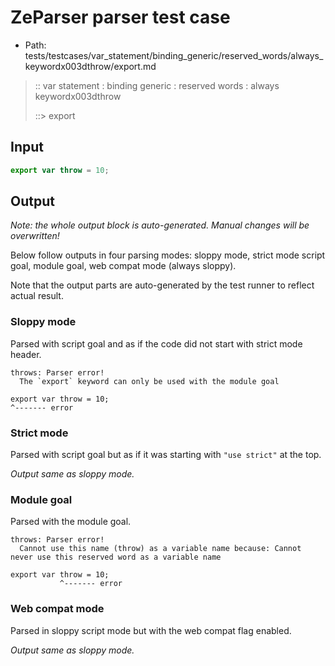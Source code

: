 # ZeParser parser test case

- Path: tests/testcases/var_statement/binding_generic/reserved_words/always_keywordx003dthrow/export.md

> :: var statement : binding generic : reserved words : always keywordx003dthrow
>
> ::> export

## Input

`````js
export var throw = 10;
`````

## Output

_Note: the whole output block is auto-generated. Manual changes will be overwritten!_

Below follow outputs in four parsing modes: sloppy mode, strict mode script goal, module goal, web compat mode (always sloppy).

Note that the output parts are auto-generated by the test runner to reflect actual result.

### Sloppy mode

Parsed with script goal and as if the code did not start with strict mode header.

`````
throws: Parser error!
  The `export` keyword can only be used with the module goal

export var throw = 10;
^------- error
`````

### Strict mode

Parsed with script goal but as if it was starting with `"use strict"` at the top.

_Output same as sloppy mode._

### Module goal

Parsed with the module goal.

`````
throws: Parser error!
  Cannot use this name (throw) as a variable name because: Cannot never use this reserved word as a variable name

export var throw = 10;
           ^------- error
`````


### Web compat mode

Parsed in sloppy script mode but with the web compat flag enabled.

_Output same as sloppy mode._
